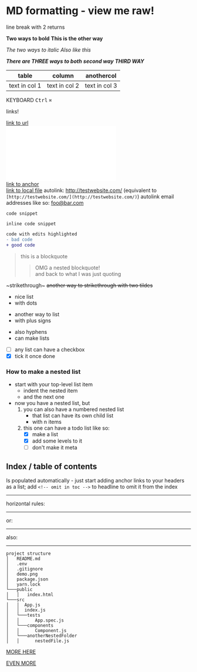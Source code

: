 # MD formatting - view me raw!

line break with 2 returns  

**Two ways to bold**
__This is the other way__
   
_The two ways to italic_
*Also like this*

***There are THREE ways to both***
**_second way_**
*__THIRD WAY__*



table | column | anothercol
------ | ------ | ---------
text in col 1 | text in col 2 | text in col 3

KEYBOARD
<kbd>Ctrl</kbd>
`⌘`
        
links!  

[link to url](url)  
![link to image](my.img)  
[link to anchor](#anchor)  
[link to local file](local-folder/file.txt)
autolink: <http://testwebsite.com/> (equivalent to `[http://testwebsite.com/](http://testwebsite.com/)`)
autolink email addresses like so: <foo@bar.com>


```
code snippet
```

`inline code snippet` 

```diff
code with edits highlighted
- bad code
+ good code
```

> this is a blockquote
> > OMG a nested blockquote!  
> and back to what I was just quoting

~strikethrough~
~~another way to strikethrough with two tildes~~

* nice list
* with dots

+ another way to list
+ with plus signs

- also hyphens
- can make lists
- [ ] any list can have a checkbox
- [x] tick it once done 

### How to make a nested list

* start with your top-level list item
   * indent the nested item
   * and the next one
* now you have a nested list, but
   1. you can also have a numbered nested list 
      - that list can have its own child list
      - with n items
   2. this one can have a todo list like so:
      - [x] make a list
      - [x] add some levels to it
      - [ ] don't make it meta

## Index / table of contents

Is populated automatically - just start adding anchor links to your headers as a list; add `<!-- omit in toc -->` to headline to omit it from the index

---

horizontal rules:

***

or:

- - - 

also:

*********
     
```
project structure
│   README.md
│   .env
│   .gitignore
│   demo.png
│   package.json
│   yarn.lock
└───public
│   │   index.html
└───src
│   │  App.js
│   │  index.js
│   └───tests
│   │      App.spec.js  
│   └───components
│   │      Component.js  
│   └───anotherNestedFolder
│   │      nestedFile.js  
```

[MORE HERE](https://learnxinyminutes.com/docs/markdown/)

[EVEN MORE](https://github.com/adam-p/markdown-here/wiki/Markdown-Cheatsheet)

